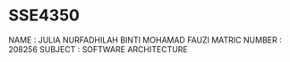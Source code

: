 # SSE4350
NAME : JULIA NURFADHILAH BINTI MOHAMAD FAUZI 
MATRIC NUMBER : 208256 
SUBJECT : SOFTWARE ARCHITECTURE 
